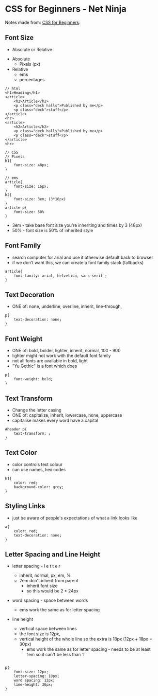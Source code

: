 # CSS for Beginners - Net Ninja

Notes made from: [CSS for Beginners](https://www.youtube.com/playlist?list=PL4cUxeGkcC9gQeDH6xYhmO-db2mhoTSrT).

## Font Size

- Absolute or Relative

* Absolute
  - Pixels (px)
* Relative
  - ems
  - percentages

```
// html
<h1>Heading</h1>
<article>
    <h2>Article</h2>
    <p class="deck halls">Published by me</p>
    <p class="deck">stuff</p>
</article>
<hr>
<article>
    <h2>Article</h2>
    <p class="deck halls">Published by me</p>
    <p class="deck">stuff</p>
</article>
<hr>

// CSS
// Pixels
h1{
    font-size: 48px;
}

// ems
article{
    font-size: 16px;
}
h2{
    font-size: 3em; (3*16px)
}
article p{
    font-size: 50%
}
```

- 3em - take base font size you're inheriting and times by 3 (48px)
- 50% - font size is 50% of inherited style

## Font Family

- search computer for arial and use it otherwise default back to browser
- if we don't want this, we can create a font family stack (fallbacks)

```
article{
    font-family: arial, helvetica, sans-serif ;
}
```

## Text Decoration

- ONE of: none, underline, overline, inherit, line-through,

```
p{
    text-decoration: none;
}
```

## Font Weight

- ONE of: bold, bolder, lighter, inherit, normal, 100 - 900
- lighter might not work with the default font family
- not all fonts are available in bold, light
- "Yu Gothic" is a font which does

```
p{
    font-weight: bold;
}
```

## Text Transform

- Change the letter casing
- ONE of: capitalize, inherit, lowercase, none, uppercase
- capitalise makes every word have a capital

```
#header p{
    text-transform: ;
}
```

## Text Color

- color controls text colour
- can use names, hex codes

```
h1{
    color: red;
    background-color: grey;
}
```

## Styling Links

- just be aware of people's expectations of what a link looks like

```
a{
    color: red;
    text-decoration: none;
}
```

## Letter Spacing and Line Height

- letter spacing - l e t t e r

  - inherit, normal, px, em, %
  - 2em don't inherit from parent
    - inherit font size
    - so this would be 2 \* 24px

- word spacing - space between words
  - ems work the same as for letter spacing
- line height
  - vertical space between lines
  - the font size is 12px,
  - vertical height of the whole line so the extra is 18px (12px + 18px = 30px)
    - ems work the same as for letter spacing - needs to be at least 1em so it can't be less than 1

```

p{
    font-size: 12px;
    letter-spacing: 10px;
    word spacing: 12px;
    line-height: 30px;
}

```
